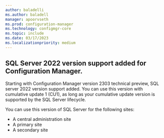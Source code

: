 ```yaml
---
author: baladelli
ms.author: baladell
manager: apoorvseth
ms.prod: configuration-manager
ms.technology: configmgr-core
ms.topic: include
ms.date: 03/17/2023
ms.localizationpriority: medium
---
```


## <a name="bkmk_SQl2022"></a> SQL Server 2022 version support added for Configuration Manager.

<!--17276757-->
Starting with Configuration Manager version 2303 technical preview, SQL server 2022 version support added.
You can use this version with cumulative update 1 (CU1), as long as your cumulative update version is supported by the SQL Server lifecycle.

You can use this version of SQL Server for the following sites:

-	A central administration site
- A primary site
-	A secondary site

